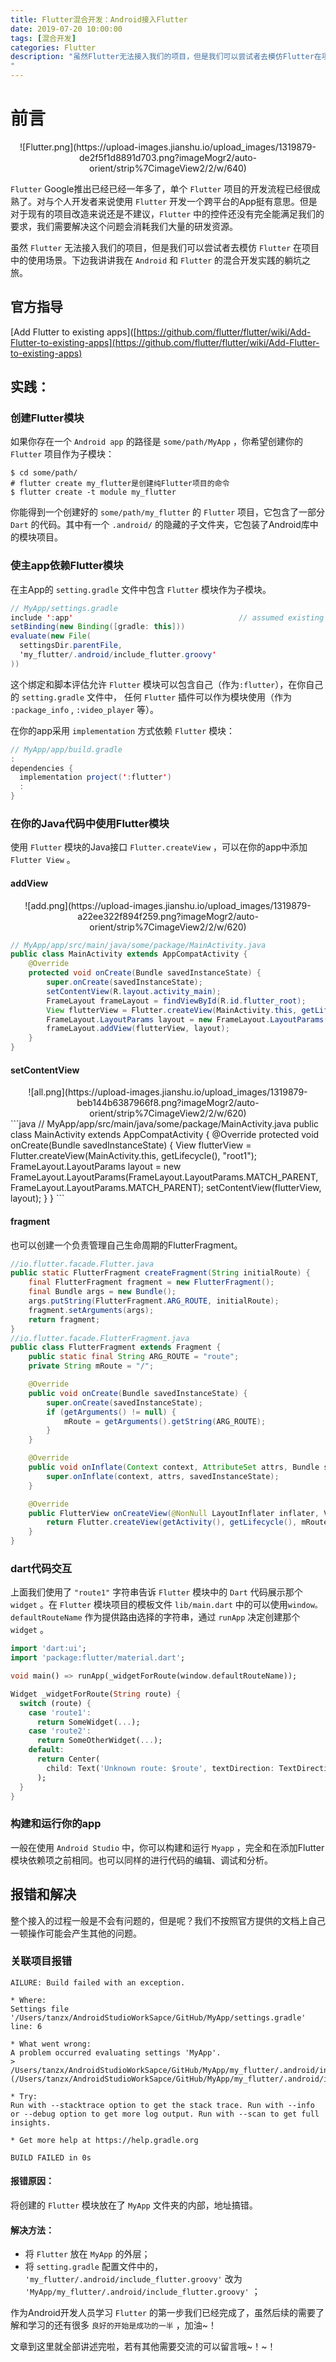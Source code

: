```yaml
---
title: Flutter混合开发：Android接入Flutter
date: 2019-07-20 10:00:00
tags: [混合开发]
categories: Flutter
description: "虽然Flutter无法接入我们的项目，但是我们可以尝试者去模仿Flutter在项目中的使用场景。下边我讲讲我在Android 和Flutter的混合开发实践的躺坑之旅。
"
---
```



# 前言

<center>![Flutter.png](https://upload-images.jianshu.io/upload_images/1319879-de2f5f1d8891d703.png?imageMogr2/auto-orient/strip%7CimageView2/2/w/640)</center>

`Flutter` Google推出已经已经一年多了，单个 `Flutter` 项目的开发流程已经很成熟了。对与个人开发者来说使用 `Flutter` 开发一个跨平台的App挺有意思。但是对于现有的项目改造来说还是不建议，`Flutter` 中的控件还没有完全能满足我们的要求，我们需要解决这个问题会消耗我们大量的研发资源。

虽然 `Flutter` 无法接入我们的项目，但是我们可以尝试者去模仿 `Flutter` 在项目中的使用场景。下边我讲讲我在 `Android` 和 `Flutter` 的混合开发实践的躺坑之旅。

## 官方指导

[Add Flutter to existing apps]([https://github.com/flutter/flutter/wiki/Add-Flutter-to-existing-apps](https://github.com/flutter/flutter/wiki/Add-Flutter-to-existing-apps)

## 实践：

### 创建Flutter模块

如果你存在一个 `Android app` 的路径是 `some/path/MyApp` ，你希望创建你的 `Flutter` 项目作为子模块：

```shell
$ cd some/path/
# flutter create my_flutter是创建纯Flutter项目的命令
$ flutter create -t module my_flutter
```

你能得到一个创建好的 `some/path/my_flutter` 的 `Flutter` 项目，它包含了一部分`Dart` 的代码。其中有一个 `.android/` 的隐藏的子文件夹，它包装了Android库中的模块项目。

### 使主app依赖Flutter模块

在主App的 `setting.gradle` 文件中包含 `Flutter` 模块作为子模块。

```java
// MyApp/settings.gradle
include ':app'                                     // assumed existing content
setBinding(new Binding([gradle: this]))                                 // new
evaluate(new File(                                                      // new
  settingsDir.parentFile,                                               // new
  'my_flutter/.android/include_flutter.groovy'                          // new
))
```

这个绑定和脚本评估允许 `Flutter` 模块可以包含自己（作为`:flutter`），在你自己的 `setting.gradle` 文件中， 任何 `Flutter` 插件可以作为模块使用（作为 `:package_info` , `:video_player` 等）。

在你的app采用 `implementation` 方式依赖 `Flutter` 模块：

```java
// MyApp/app/build.gradle
:
dependencies {
  implementation project(':flutter')
  :
}
```

### 在你的Java代码中使用Flutter模块

使用 `Flutter` 模块的Java接口  `Flutter.createView`  ，可以在你的app中添加 `Flutter View` 。

#### addView
<center>![add.png](https://upload-images.jianshu.io/upload_images/1319879-a22ee322f894f259.png?imageMogr2/auto-orient/strip%7CimageView2/2/w/620)</center>

```java
// MyApp/app/src/main/java/some/package/MainActivity.java
public class MainActivity extends AppCompatActivity {
    @Override
    protected void onCreate(Bundle savedInstanceState) {
        super.onCreate(savedInstanceState);
        setContentView(R.layout.activity_main);
        FrameLayout frameLayout = findViewById(R.id.flutter_root);
        View flutterView = Flutter.createView(MainActivity.this, getLifecycle(), "root1");
        FrameLayout.LayoutParams layout = new FrameLayout.LayoutParams(FrameLayout.LayoutParams.MATCH_PARENT, FrameLayout.LayoutParams.MATCH_PARENT);
        frameLayout.addView(flutterView, layout);
    }
}
```

#### setContentView
<center>![all.png](https://upload-images.jianshu.io/upload_images/1319879-beb144b6387966f8.png?imageMogr2/auto-orient/strip%7CimageView2/2/w/620)</center>
```java
// MyApp/app/src/main/java/some/package/MainActivity.java
public class MainActivity extends AppCompatActivity {
    @Override
    protected void onCreate(Bundle savedInstanceState) {
        View flutterView = Flutter.createView(MainActivity.this, getLifecycle(), "root1");
        FrameLayout.LayoutParams layout = new FrameLayout.LayoutParams(FrameLayout.LayoutParams.MATCH_PARENT, FrameLayout.LayoutParams.MATCH_PARENT);
        setContentView(flutterView, layout);
    }
}
```

#### fragment

也可以创建一个负责管理自己生命周期的FlutterFragment。

```java
//io.flutter.facade.Flutter.java
public static FlutterFragment createFragment(String initialRoute) {
    final FlutterFragment fragment = new FlutterFragment();
    final Bundle args = new Bundle();
    args.putString(FlutterFragment.ARG_ROUTE, initialRoute);
    fragment.setArguments(args);
    return fragment;
}
//io.flutter.facade.FlutterFragment.java
public class FlutterFragment extends Fragment {
    public static final String ARG_ROUTE = "route";
    private String mRoute = "/";

    @Override
    public void onCreate(Bundle savedInstanceState) {
        super.onCreate(savedInstanceState);
        if (getArguments() != null) {
            mRoute = getArguments().getString(ARG_ROUTE);
        }
    }

    @Override
    public void onInflate(Context context, AttributeSet attrs, Bundle savedInstanceState) {
        super.onInflate(context, attrs, savedInstanceState);
    }

    @Override
    public FlutterView onCreateView(@NonNull LayoutInflater inflater, ViewGroup container, Bundle savedInstanceState) {
        return Flutter.createView(getActivity(), getLifecycle(), mRoute);
    }
}
```

### dart代码交互

上面我们使用了 `"route1"` 字符串告诉 `Flutter` 模块中的  `Dart` 代码展示那个 `widget` 。在 `Flutter` 模块项目的模板文件 `lib/main.dart` 中的可以使用`window。defaultRouteName` 作为提供路由选择的字符串，通过 `runApp` 决定创建那个 `widget` 。

```dart
import 'dart:ui';
import 'package:flutter/material.dart';

void main() => runApp(_widgetForRoute(window.defaultRouteName));

Widget _widgetForRoute(String route) {
  switch (route) {
    case 'route1':
      return SomeWidget(...);
    case 'route2':
      return SomeOtherWidget(...);
    default:
      return Center(
        child: Text('Unknown route: $route', textDirection: TextDirection.ltr),
      );
  }
}
```

### 构建和运行你的app

一般在使用 `Android Studio` 中，你可以构建和运行 `Myapp` ，完全和在添加Flutter模块依赖项之前相同。也可以同样的进行代码的编辑、调试和分析。



## 报错和解决

整个接入的过程一般是不会有问题的，但是呢？我们不按照官方提供的文档上自己一顿操作可能会产生其他的问题。

### 关联项目报错

```shell
AILURE: Build failed with an exception.

* Where:
Settings file '/Users/tanzx/AndroidStudioWorkSapce/GitHub/MyApp/settings.gradle' line: 6

* What went wrong:
A problem occurred evaluating settings 'MyApp'.
> /Users/tanzx/AndroidStudioWorkSapce/GitHub/MyApp/my_flutter/.android/include_flutter.groovy (/Users/tanzx/AndroidStudioWorkSapce/GitHub/MyApp/my_flutter/.android/include_flutter.groovy)

* Try:
Run with --stacktrace option to get the stack trace. Run with --info or --debug option to get more log output. Run with --scan to get full insights.

* Get more help at https://help.gradle.org

BUILD FAILED in 0s
```

#### 报错原因：

将创建的 `Flutter` 模块放在了 `MyApp` 文件夹的内部，地址搞错。

#### 解决方法：

- 将 `Flutter` 放在 `MyApp` 的外层；
- 将 `setting.gradle` 配置文件中的， `'my_flutter/.android/include_flutter.groovy'` 改为 `'MyApp/my_flutter/.android/include_flutter.groovy'` ；



作为Android开发人员学习 `Flutter` 的第一步我们已经完成了，虽然后续的需要了解和学习的还有很多 `良好的开始是成功的一半` ，加油~！



文章到这里就全部讲述完啦，若有其他需要交流的可以留言哦~！~！